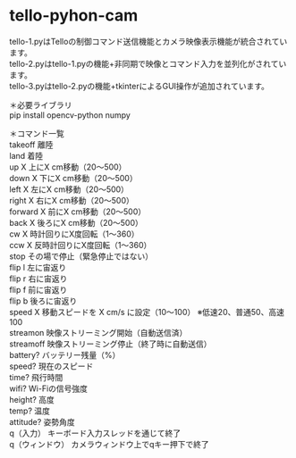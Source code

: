 # tello-pyhon-cam  
tello-1.pyはTelloの制御コマンド送信機能とカメラ映像表示機能が統合されています。  
tello-2.pyはtello-1.pyの機能+非同期で映像とコマンド入力を並列化がされています。  
tello-3.pyはtello-2.pyの機能+tkinterによるGUI操作が追加されています。  

＊必要ライブラリ  
pip install opencv-python numpy  

＊コマンド一覧  
takeoff 離陸  
land 着陸  
up X	上にX cm移動（20〜500）  
down X	下にX cm移動（20〜500）  
left X	左にX cm移動（20〜500）  
right X	右にX cm移動（20〜500）  
forward X	前にX cm移動（20〜500）  
back X	後ろにX cm移動（20〜500）  
cw X	時計回りにX度回転（1〜360）  
ccw X	反時計回りにX度回転（1〜360）  
stop	その場で停止（緊急停止ではない）  
flip l	左に宙返り  
flip r	右に宙返り  
flip f	前に宙返り  
flip b	後ろに宙返り  
speed X	移動スピードを X cm/s に設定（10〜100） ※低速20、普通50、高速100  
streamon	映像ストリーミング開始（自動送信済）  
streamoff	映像ストリーミング停止（終了時に自動送信）  
battery?	バッテリー残量（%）  
speed?	現在のスピード  
time?	飛行時間  
wifi?	Wi-Fiの信号強度  
height?	高度  
temp?	温度  
attitude?	姿勢角度  
q（入力）	キーボード入力スレッドを通じて終了  
q（ウィンドウ）	カメラウィンドウ上でqキー押下で終了  
